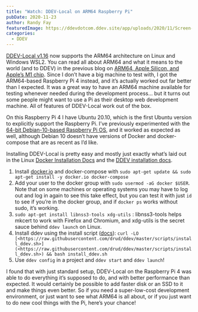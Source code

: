 ```yaml
---
title: "Watch: DDEV-Local on ARM64 Raspberry Pi"
pubDate: 2020-11-23
author: Randy Fay
featuredImage: https://ddevdotcom.ddev.site/app/uploads/2020/11/Screen-Shot-2020-11-22-at-12.38.30-PM.png
categories:
  - DDEV
---
```


[DDEV-Local v1.16](https://github.com/drud/ddev) now supports the ARM64 architecture on Linux and Windows WSL2\. You can read all about ARM64 and what it means to the world (and to DDEV) in the previous blog on [ARM64, Apple Silicon, and Apple’s M1 chip](https://ddev.com/ddev-local/arm64-apple-silicon-m1-ddev-local-what-does-it-all-mean/). Since I don’t have a big machine to test with, I got the ARM64-based Raspberry Pi 4 instead, and it’s actually worked out far better than I expected. It was a great way to have an ARM64 machine available for testing whenever needed during the development process… but it turns out some people might want to use a Pi as their desktop web development machine. All of features of DDEV-Local work out of the box. 

On this Raspberry Pi 4 I have Ubuntu 20.10, which is the first Ubuntu version to explicitly support the Raspberry Pi. I’ve previously experimented with the [64-bit Debian-10-based Raspberry Pi OS](https://www.raspberrypi.org/forums/viewtopic.php?t=275370), and it worked as expected as well, although Debian 10 doesn’t have versions of Docker and docker-compose that are as recent as I’d like.

Installing DDEV-Local is pretty easy and mostly just exactly what’s laid out in the Linux [Docker Installation Docs](https://ddev.readthedocs.io/en/stable/users/docker%5Finstallation/#linux-installation-docker-and-docker-compose) and the [DDEV installation docs](https://ddev.readthedocs.io/en/stable/#installationupgrade-script-linux-and-macos-armarm64-and-amd64-architectures).

1. Install [docker.io](http://docker.io) and docker-compose with `sudo apt-get update && sudo apt-get install -y docker.io docker-compose`
2. Add your user to the docker group with `sudo usermod -aG docker $USER`. Note that on some machines or operating systems you may have to log out and log in again to see this take effect, but you can test it with just `id` to see if you’re in the docker group, and if `docker ps` works without sudo, it’s working.
3. `sudo apt-get install libnss3-tools xdg-utils` : libnss3-tools helps mkcert to work with Firefox and Chromium, and xdg-utils is the secret sauce behind `ddev launch` on Linux.
4. Install ddev using the install script ([docs](https://ddev.readthedocs.io/en/stable/#installationupgrade-script-linux-and-macos-armarm64-and-amd64-architectures)): `curl -LO [<https://raw.githubusercontent.com/drud/ddev/master/scripts/install_ddev.sh>](<https://raw.githubusercontent.com/drud/ddev/master/scripts/install_ddev.sh>) && bash install_ddev.sh`
5. Use `ddev config` in a project and `ddev start` and `ddev launch`!

I found that with just standard setup, DDEV-Local on the Raspberry Pi 4 was able to do everything it’s supposed to do, and with better performance than expected. It would certainly be possible to add faster disk or an SSD to it and make things even better. So if you need a super-low-cost development environment, or just want to see what ARM64 is all about, or if you just want to do new cool things with the Pi, here’s your chance! 
